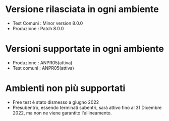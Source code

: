 # Versione rilasciata in ogni ambiente

- Test Comuni : Minor version 8.0.0
- Produzione : Patch 8.0.0


# Versioni supportate in ogni ambiente

- Produzione : ANPR05(attiva)
- Test comuni : ANPR05(attiva)

# Ambienti non più supportati

- Free test è stato dismesso a giugno 2022
- Presubentro, essendo terminati subentri, sarà attivo fino al 31 Dicembre 2022, ma non ne viene garantito l'allineamento.
